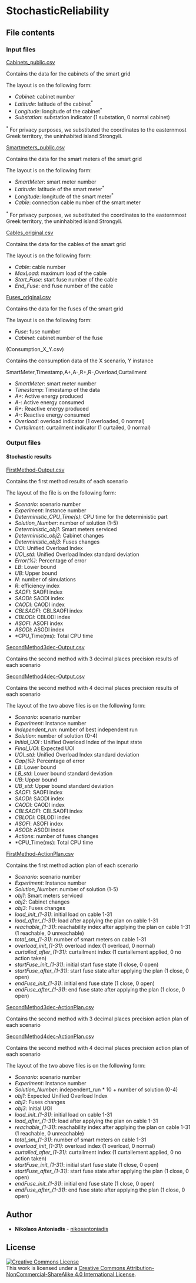 # StochasticReliability

## File contents

### Input files

[Cabinets_public.csv](Cabinets_public.csv)

Contains the data for the cabinets of the smart grid

The layout is on the following form:

* *Cabinet*: cabinet number
* *Latitude*: latitude of the cabinet<sup>*</sup>
* *Longitude*: longitude of the cabinet<sup>*</sup>
* *Substation*: substation indicator (1 substation, 0 normal cabinet)

<sup>*</sup> For privacy purposes, we substituted the coordinates to the easternmost Greek territory, the uninhabited island Strongyli. 

[Smartmeters_public.csv](Smartmeters_public.csv)

Contains the data for the smart meters of the smart grid

The layout is on the following form:

* *SmartMeter*: smart meter number
* *Latitude*: latitude of the smart meter<sup>*</sup>
* *Longitude*: longitude of the smart meter<sup>*</sup>
* *Cable*: connection cable number of the smart meter 

<sup>*</sup> For privacy purposes, we substituted the coordinates to the easternmost Greek territory, the uninhabited island Strongyli. 

[Cables_original.csv](Cables_original.csv)

Contains the data for the cables of the smart grid

The layout is on the following form:

* *Cable*: cable number
* *MaxLoad*: maximum load of the cable
* *Start_Fuse*: start fuse number of the cable
* *End_Fuse*: end fuse number of the cable

[Fuses_original.csv](Fuses_original.csv)

Contains the data for the fuses of the smart grid

The layout is on the following form:

* *Fuse*: fuse number
* *Cabinet*: cabinet number of the fuse

(Consumption_X_Y.csv)

Contains the consumption data of the X scenario, Y instance

SmartMeter,Timestamp,A+,A-,R+,R-,Overload,Curtailment
* *SmartMeter*: smart meter number
* *Timestamp*: Timestamp of the data
* *A+*: Active energy produced
* *A-*: Active energy consumed
* *R+*: Reactive energy produced
* *A-*: Reactive energy consumed
* *Overload*: overload indicator (1 overloaded, 0 normal)
* *Curtailment*: curtailment indicator (1 curtailed, 0 normal)

### Output files

#### Stochastic results

[FirstMethod-Output.csv](FirstMethod-Output.csv)

Contains the first method results of each scenario

The layout of the file is on the following form:

* *Scenario*: scenario number
* *Experiment*: Instance number
* *Deterministic_CPU_Time(s)*: CPU time for the deterministic part
* *Solution_Number*: number of solution (1-5)
* *Deterministic_obj1*: Smart meters serviced
* *Deterministic_obj2*: Cabinet changes
* *Deterministic_obj3*: Fuses changes
* *UOI*: Unified Overload Index
* *UOI_std*: Unified Overload Index standard deviation
* *Error(%)*: Percentage of error
* *LB*: Lower bound
* *UB*: Upper bound
* *N*: number of simulations
* *R*: efficiency index
* *SAOFI*: SAOFI index
* *SAODI*: SAODI index
* *CAODI*: CAODI index
* *CBLSAOFI*: CBLSAOFI index
* *CBLODI*: CBLODI index
* *ASOFI*: ASOFI index
* *ASODI*: ASODI index
* *CPU_Time(ms): Total CPU time 

[SecondMethod3dec-Output.csv](SecondMethod3dec-Output.csv)

Contains the second method with 3 decimal places precision results of each scenario

[SecondMethod4dec-Output.csv](SecondMethod4dec-Output.csv)

Contains the second method with 4 decimal places precision results of each scenario

The layout of the two above files is on the following form:

* *Scenario*: scenario number
* *Experiment*: Instance number
* *Independent_run*: number of best independent run
* *Solution*: number of solution (0-4)
* *Initial_UOI* : Unified Overload Index of the input state
* *Final_UOI*: Expected UOI
* *UOI_std*: Unified Overload Index standard deviation
* *Gap(%)*: Percentage of error
* *LB*: Lower bound
* *LB_std*: Lower bound standard deviation
* *UB*: Upper bound
* *UB_std*: Upper bound standard deviation
* *SAOFI*: SAOFI index
* *SAODI*: SAODI index
* *CAODI*: CAODI index
* *CBLSAOFI*: CBLSAOFI index
* *CBLODI*: CBLODI index
* *ASOFI*: ASOFI index
* *ASODI*: ASODI index
* *Actions*: number of fuses changes
* *CPU_Time(ms): Total CPU time 

[FirstMethod-ActionPlan.csv](FirstMethod-ActionPlan.csv)

Contains the first method action plan of each scenario

* *Scenario*: scenario number
* *Experiment*: Instance number
* *Solution_Number*: number of solution (1-5)
* *obj1*: Smart meters serviced
* *obj2*: Cabinet changes
* *obj3*: Fuses changes
* *load_init_(1-31)*: initial load on cable 1-31
* *load_after_(1-31)*: load after applying the plan on cable 1-31
* *reachable_(1-31)*: reachability index after applying the plan on cable 1-31 (1 reachable, 0 unreachable) 
* *total_sm_(1-31)*: number of smart meters on cable 1-31
* *overload_init_(1-31)*: overload index (1 overload, 0 normal) 
* *curtailed_after_(1-31)*: curtailment index (1 curtailement applied, 0 no action taken)
* *startFuse_init_(1-31)*: initial start fuse state (1 close, 0 open)
* *startFuse_after_(1-31)*: start fuse state after applying the plan (1 close, 0 open)
* *endFuse_init_(1-31)*: initial end fuse state (1 close, 0 open)
* *endFuse_after_(1-31)*: end fuse state after applying the plan (1 close, 0 open)

[SecondMethod3dec-ActionPlan.csv](SecondMethod3dec-ActionPlan.csv)

Contains the second method with 3 decimal places precision action plan of each scenario

[SecondMethod4dec-ActionPlan.csv](SecondMethod4dec-ActionPlan.csv)

Contains the second method with 4 decimal places precision action plan of each scenario

The layout of the two above files is on the following form:

* *Scenario*: scenario number
* *Experiment*: Instance number
* *Solution_Number*: independent_run * 10 + number of solution (0-4)
* *obj1*: Expected Unified Overload Index
* *obj2*: Fuses changes
* *obj3*: Initial UOI
* *load_init_(1-31)*: initial load on cable 1-31
* *load_after_(1-31)*: load after applying the plan on cable 1-31
* *reachable_(1-31)*: reachability index after applying the plan on cable 1-31 (1 reachable, 0 unreachable) 
* *total_sm_(1-31)*: number of smart meters on cable 1-31
* *overload_init_(1-31)*: overload index (1 overload, 0 normal) 
* *curtailed_after_(1-31)*: curtailment index (1 curtailement applied, 0 no action taken)
* *startFuse_init_(1-31)*: initial start fuse state (1 close, 0 open)
* *startFuse_after_(1-31)*: start fuse state after applying the plan (1 close, 0 open)
* *endFuse_init_(1-31)*: initial end fuse state (1 close, 0 open)
* *endFuse_after_(1-31)*: end fuse state after applying the plan (1 close, 0 open)


## Author

* **Nikolaos Antoniadis** - [nikosantoniadis](https://github.com/nikosantoniadis) 

## License

[![Creative Commons License](https://i.creativecommons.org/l/by-nc-sa/4.0/88x31.png)](http://creativecommons.org/licenses/by-nc-sa/4.0/)  
This work is licensed under a [Creative Commons Attribution-NonCommercial-ShareAlike 4.0 International License](http://creativecommons.org/licenses/by-nc-sa/4.0/).


